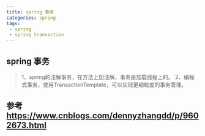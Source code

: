 ```yaml
---
title: spring 事务
categories: spring
tags: 
 - spring
 - spring transaction
---
```


## spring 事务

>1、spring的注解事务，在方法上加注解，事务是加载线程上的。
>2、编程式事务，使用TransactionTemplate，可以实现更细粒度的事务管理。


## 参考<https://www.cnblogs.com/dennyzhangdd/p/9602673.html>
